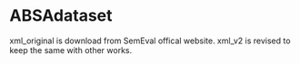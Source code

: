 # ABSAdataset

xml_original is download from SemEval offical website.
xml_v2 is revised to keep the same with other works.

